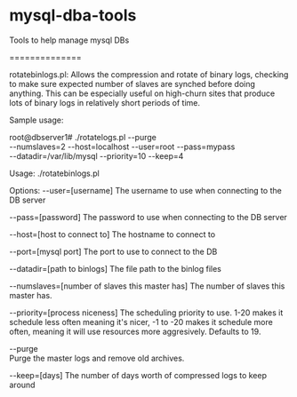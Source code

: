 mysql-dba-tools
===============

Tools to help manage mysql DBs


==============

rotatebinlogs.pl: Allows the compression and rotate of binary logs, checking to make sure expected number of slaves are synched before doing anything. This can be especially useful on high-churn sites that produce lots of binary logs in relatively short periods of time.

Sample usage:

  root@dbserver1# ./rotatelogs.pl --purge \
  --numslaves=2 --host=localhost --user=root --pass=mypass \
  --datadir=/var/lib/mysql --priority=10 --keep=4


Usage: ./rotatebinlogs.pl <options>

Options:
  --user=[username]
    The username to use when connecting to the DB server

  --pass=[password]
    The password to use when connecting to the DB server

  --host=[host to connect to]
    The hostname to connect to

  --port=[mysql port]
    The port to use to connect to the DB

  --datadir=[path to binlogs]
    The file path to the binlog files

  --numslaves=[number of slaves this master has]
    The number of slaves this master has.

  --priority=[process niceness]
    The scheduling priority to use.  1-20 makes it schedule less often meaning it's nicer, -1 to -20 makes it schedule more often, meaning it will use resources more aggresively. Defaults to 19.

  --purge  
    Purge the master logs and remove old archives.

  --keep=[days]
    The number of days worth of compressed logs to keep around
